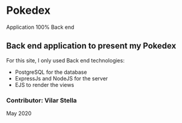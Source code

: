 # Pokedex
Application 100% Back end

## Back end application to present my Pokedex

For this site, I only used Back end technologies:

- PostgreSQL for the database
- ExpressJs and NodeJS for the server
- EJS to render the views

### Contributor: Vilar Stella
 May 2020
